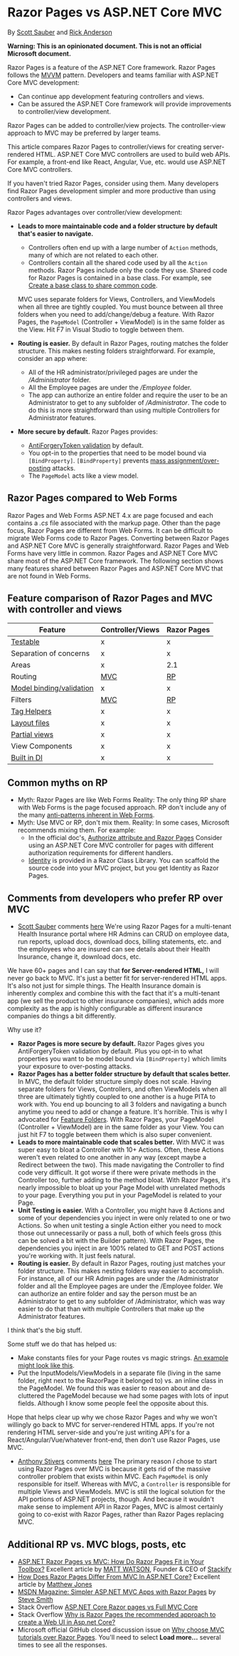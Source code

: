 # Razor Pages vs ASP.NET Core MVC

By [Scott Sauber](https://twitter.com/scottsauber) and [Rick Anderson](https://twitter.com/RickAndMSFT)

**Warning: This is an opinionated document. This is not an official Microsoft document.**  

Razor Pages is a feature of the ASP.NET Core framework. Razor Pages follows the [MVVM](/xamarin/xamarin-forms/enterprise-application-patterns/mvvm) pattern. Developers and teams familiar with ASP.NET Core MVC development:

* Can continue app development featuring controllers and views.
* Can be assured the ASP.NET Core framework will provide improvements to controller/view development.

Razor Pages can be added to controller/view projects. The controller-view approach to MVC may be preferred by larger teams.

This article compares Razor Pages to controller/views for creating server-rendered HTML. ASP.NET Core MVC controllers are used to build web APIs. For example, a front-end like React, Angular, Vue, etc. would use ASP.NET Core MVC controllers.

If you haven't tried Razor Pages, consider using them. Many developers find Razor Pages development simpler and more productive than using controllers and views.

Razor Pages advantages over controller/view development:

* **Leads to more maintainable code and a folder structure by default that's easier to navigate.**  
  * Controllers often end up with a large number of `Action` methods, many of which are not related to each other.
  * Controllers contain all the shared code used by all the `Action` methods. Razor Pages include only the code they use. Shared code for Razor Pages is contained in a base class. For example, see [Create a base class to share common code](https://docs.microsoft.com/aspnet/core/data/ef-rp/update-related-data#create-a-base-class-for-course-create-and-edit).

   MVC uses separate folders for Views, Controllers, and ViewModels when all three are tightly coupled. You must bounce between all three folders when you need to add/change/debug a feature. With Razor Pages, the `PageModel` (Controller + ViewModel) is in the same folder as the View.  Hit F7 in Visual Studio to toggle between them.

* **Routing is easier.**  By default in Razor Pages, routing matches the folder structure. This makes nesting folders straightforward.  For example, consider an app where:
  * All of the HR administrator/privileged pages are under the */Administrator* folder.
  * All the Employee pages are under the */Employee* folder.  
  * The app can authorize an entire folder and require the user to be an Administrator to get to any subfolder of */Administrator*. The code to do this is more straightforward than using multiple Controllers for Administrator features.
* **More secure by default.**  Razor Pages provides:
  * [AntiForgeryToken validation](https://docs.microsoft.com/aspnet/core/razor-pages/index#xsrfcsrf-and-razor-pages) by default.
  * You opt-in to the properties that need to be model bound via `[BindProperty]`. `[BindProperty]` prevents [mass assignment/over-posting](https://www.owasp.org/index.php/Mass_Assignment_Cheat_Sheet) attacks.
  * The `PageModel` acts like a view model.

## Razor Pages compared to Web Forms

Razor Pages and Web Forms ASP.NET 4.x are page focused and each contains a *.cs* file associated with the markup page. Other than the page focus, Razor Pages are different from Web Forms. It can be difficult to migrate Web Forms code to Razor Pages. Converting between Razor Pages and ASP.NET Core MVC is generally straightforward. Razor Pages and Web Forms have very little in common. Razor Pages and ASP.NET Core MVC share most of the ASP.NET Core framework. The following section shows many features shared between Razor Pages and ASP.NET Core MVC that are not found in Web Forms.

## Feature comparison of Razor Pages and MVC with controller and views

|Feature | Controller/Views | Razor Pages|
| ----| ----------------- | ------------ |
|[Testable](xref:test/index)| x | x |
|Separation of concerns| x | x |
|Areas| x | 2.1 |
| Routing | [MVC](https://docs.microsoft.com/aspnet/core/mvc/controllers/routing) | [RP](https://docs.microsoft.com/aspnet/core/razor-pages/razor-pages-conventions) |
| [Model binding/validation](https://docs.microsoft.com/aspnet/core/mvc/models/model-binding) | x | x |
| Filters | [MVC](https://docs.microsoft.com/aspnet/core/mvc/controllers/filters) | [RP](https://docs.microsoft.com/aspnet/core/razor-pages/razor-pages/filter) |
| [Tag Helpers](https://docs.microsoft.com/aspnet/core/mvc/views/tag-helpers/intro) | x | x |
| [Layout files](https://docs.microsoft.com/aspnet/core/mvc/views/layout) | x | x |
|[Partial views](https://docs.microsoft.com/aspnet/core/mvc/views/partial)| x | x |
|View Components | x | x|
|[Built in DI](https://docs.microsoft.com/aspnet/core/fundamentals/dependency-injection) | x | x |

## Common myths on RP

* Myth: Razor Pages are like Web Forms
  Reality: The only thing RP share with Web Forms is the page focused approach. RP don't include any of the many [anti-patterns inherent in Web Forms](https://www.codemag.com/Article/070183/What%E2%80%99s-Ailing-ASP.NET-Web-Forms).
* Myth: Use MVC or RP, don't mix them.
  Reality: In some cases, Microsoft recommends mixing them. For example:
    * In the official doc's, [Authorize attribute and Razor Pages](https://docs.microsoft.com/en-us/aspnet/core/security/authorization/simple#authorize-attribute-and-razor-pages) Consider using an ASP.NET Core MVC controller for pages with different authorization requirements for different handlers.
    * [Identity](https://docs.microsoft.com/en-us/aspnet/core/security/authentication/scaffold-identity) is provided in a Razor Class Library. You can scaffold the source code into your MVC project, but you get Identity as Razor Pages.

## Comments from developers who prefer RP over MVC

* [Scott Sauber](https://twitter.com/scottsauber) comments [here](https://github.com/dotnet/AspNetCore.Docs/issues/6146#issuecomment-398599679)
 We're using Razor Pages for a multi-tenant Health Insurance portal where HR Admins can CRUD on employee data, run reports, upload docs, download docs, billing statements, etc. and the employees who are insured can see details about their Health Insurance, change it, download docs, etc.

We have 60+ pages and I can say that **for Server-rendered HTML,** I will never go back to MVC.  It's just a better fit for server-rendered HTML apps.  It's also not just for simple things.  The Health Insurance domain is inherently complex and combine this with the fact that it's a multi-tenant app (we sell the product to other insurance companies), which adds more complexity as the app is highly configurable as different insurance companies do things a bit differently.

 Why use it?
- **Razor Pages is more secure by default.**  Razor Pages gives you AntiForgeryToken validation by default.  Plus you opt-in to what properties you want to be model bound via `[BindProperty]` which limits your exposure to over-posting attacks.
- **Razor Pages has a better folder structure by default that scales better.**  In MVC, the default folder structure simply does not scale.  Having separate folders for Views, Controllers, and often ViewModels when all three are ultimately tightly coupled to one another is a huge PITA to work with.  You end up bouncing to all 3 folders and navigating a bunch anytime you need to add or change a feature.  It's horrible.  This is why I advocated for [Feature Folders](https://scottsauber.com/2016/04/25/feature-folder-structure-in-asp-net-core/).  With Razor Pages, your PageModel (Controller + ViewModel) are in the same folder as your View.  You can just hit F7 to toggle between them which is also super convenient.
- **Leads to more maintainable code that scales better.**  With MVC it was super easy to bloat a Controller with 10+ Actions.  Often, these Actions weren't even related to one another in any way (except maybe a Redirect between the two).  This made navigating the Controller to find code very difficult.  It got worse if there were private methods in the Controller too, further adding to the method bloat.  With Razor Pages, it's nearly impossible to bloat up your Page Model with unrelated methods to your page.  Everything you put in your PageModel is related to your Page.
- **Unit Testing is easier.**  With a Controller, you might have 8 Actions and some of your dependencies you inject in were only related to one or two Actions.  So when unit testing a single Action either you need to mock those out unnecessarily or pass a null, both of which feels gross (this can be solved a bit with the Builder pattern).  With Razor Pages, the dependencies you inject in are 100% related to GET and POST actions you're working with.  It just feels natural.
- **Routing is easier.**  By default in Razor Pages, routing just matches your folder structure.  This makes nesting folders way easier to accomplish.  For instance, all of our HR Admin pages are under the /Administrator folder and all the Employee pages are under the /Employee folder.  We can authorize an entire folder and say the person must be an Administrator to get to any subfolder of /Administrator, which was way easier to do that than with multiple Controllers that make up the Administrator features.

I think that's the big stuff.

Some stuff we do that has helped us:
- Make constants files for your Page routes vs magic strings.  [An example might look like this](https://gist.github.com/scottsauber/fe12d9341463e16ee6fe9fefb32c88b1).
- Put the InputModels/ViewModels in a separate file (living in the same folder, right next to the RazorPage it belonged to) vs. an inline class in the PageModel.  We found this was easier to reason about and de-cluttered the PageModel because we had some pages with lots of input fields.  Although I know some people feel the opposite about this.

Hope that helps clear up why we chose Razor Pages and why we won't willingly go back to MVC for server-rendered HTML apps.  If you're not rendering HTML server-side and you're just writing API's for a React/Angular/Vue/whatever front-end, then don't use Razor Pages, use MVC.
* [Anthony Stivers]() comments [here](https://github.com/dotnet/AspNetCore.Docs/issues/6146#issuecomment-398245724)
  The primary reason *I* chose to start using Razor Pages over MVC is because it gets rid of the massive controller problem that exists within MVC. Each `PageModel` is only responsible for itself. Whereas with MVC, a `Controller` is responsible for multiple Views and ViewModels. MVC is still the logical solution for the API portions of ASP.NET projects, though. And because it wouldn't make sense to implement API in Razor Pages, MVC is almost certainly going to co-exist with Razor Pages, rather than Razor Pages replacing MVC.

## Additional RP vs. MVC blogs, posts, etc

* [ASP.NET Razor Pages vs MVC: How Do Razor Pages Fit in Your Toolbox?](https://stackify.com/asp-net-razor-pages-vs-mvc/) Excellent article by [MATT WATSON](https://stackify.com/asp-net-razor-pages-vs-mvc/#wpautbox_about), Founder & CEO of [Stackify](https://stackify.com/)
* [How Does Razor Pages Differ From MVC In ASP.NET Core?](https://exceptionnotfound.net/razor-pages-how-does-it-differ-from-mvc-in-asp-net-core/) Excellent article by [Matthew Jones](https://exceptionnotfound.net/author/matthew-jones/)
* [MSDN Magazine: Simpler ASP.NET MVC Apps with Razor Pages](https://docs.microsoft.com/en-us/archive/msdn-magazine/2017/september/asp-net-core-simpler-asp-net-mvc-apps-with-razor-pages) by [Steve Smith](https://twitter.com/ardalis)
* Stack Overflow [ASP.NET Core Razor pages vs Full MVC Core](https://stackoverflow.com/questions/48121928/asp-net-core-razor-pages-vs-full-mvc-core)
* Stack Overflow [Why is Razor Pages the recommended approach to create a Web UI in Asp.net Core?](https://stackoverflow.com/questions/46777404/why-is-razor-pages-the-recommended-approach-to-create-a-web-ui-in-asp-net-core)
* Microsoft official GitHub closed discussion issue on [Why choose MVC tutorials over Razor Pages](https://github.com/dotnet/AspNetCore.Docs/issues/6146). You'll need to select **Load more...** several times to see all the responses.
